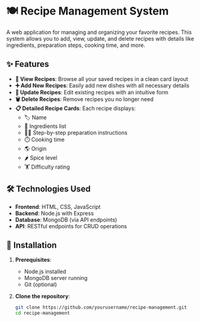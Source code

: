 # 🍽️ Recipe Management System

A web application for managing and organizing your favorite recipes. This system allows you to add, view, update, and delete recipes with details like ingredients, preparation steps, cooking time, and more.

## ✨ Features

- **📖 View Recipes**: Browse all your saved recipes in a clean card layout
- **➕ Add New Recipes**: Easily add new dishes with all necessary details
- **🔄 Update Recipes**: Edit existing recipes with an intuitive form
- **🗑️ Delete Recipes**: Remove recipes you no longer need
- **📋 Detailed Recipe Cards**: Each recipe displays:
  - 🏷️ Name
  - 🧂 Ingredients list
  - 👩‍🍳 Step-by-step preparation instructions
  - ⏱️ Cooking time
  - 🌎 Origin
  - 🌶️ Spice level
  - 🏋️ Difficulty rating

## 🛠️ Technologies Used

- **Frontend**: HTML, CSS, JavaScript
- **Backend**: Node.js with Express
- **Database**: MongoDB (via API endpoints)
- **API**: RESTful endpoints for CRUD operations

## 🚀 Installation

1. **Prerequisites**:
   - Node.js installed
   - MongoDB server running
   - Git (optional)

2. **Clone the repository**:
   ```bash
   git clone https://github.com/yourusername/recipe-management.git
   cd recipe-management